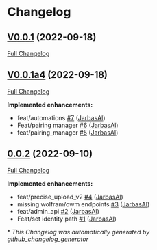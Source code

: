 # Changelog

## [V0.0.1](https://github.com/OpenVoiceOS/selene_api/tree/V0.0.1) (2022-09-18)

[Full Changelog](https://github.com/OpenVoiceOS/selene_api/compare/V0.0.1a4...V0.0.1)

## [V0.0.1a4](https://github.com/OpenVoiceOS/selene_api/tree/V0.0.1a4) (2022-09-18)

[Full Changelog](https://github.com/OpenVoiceOS/selene_api/compare/0.0.2...V0.0.1a4)

**Implemented enhancements:**

- feat/automations [\#7](https://github.com/OpenVoiceOS/selene_api/pull/7) ([JarbasAl](https://github.com/JarbasAl))
- Feat/pairing manager [\#6](https://github.com/OpenVoiceOS/selene_api/pull/6) ([JarbasAl](https://github.com/JarbasAl))
- feat/pairing\_manager [\#5](https://github.com/OpenVoiceOS/selene_api/pull/5) ([JarbasAl](https://github.com/JarbasAl))

## [0.0.2](https://github.com/OpenVoiceOS/selene_api/tree/0.0.2) (2022-09-10)

[Full Changelog](https://github.com/OpenVoiceOS/selene_api/compare/a4dbde9e07343bbff10ce7072e89d0e56c36ce78...0.0.2)

**Implemented enhancements:**

- feat/precise\_upload\_v2 [\#4](https://github.com/OpenVoiceOS/selene_api/pull/4) ([JarbasAl](https://github.com/JarbasAl))
- missing wolfram/owm endpoints [\#3](https://github.com/OpenVoiceOS/selene_api/pull/3) ([JarbasAl](https://github.com/JarbasAl))
- feat/admin\_api [\#2](https://github.com/OpenVoiceOS/selene_api/pull/2) ([JarbasAl](https://github.com/JarbasAl))
- Feat/set identity path [\#1](https://github.com/OpenVoiceOS/selene_api/pull/1) ([JarbasAl](https://github.com/JarbasAl))



\* *This Changelog was automatically generated by [github_changelog_generator](https://github.com/github-changelog-generator/github-changelog-generator)*
